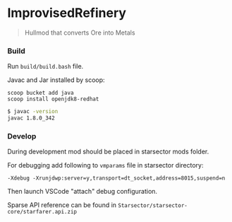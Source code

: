 # ImprovisedRefinery
> Hullmod that converts Ore into Metals

### Build
Run `build/build.bash` file.

Javac and Jar installed by scoop:
```
scoop bucket add java
scoop install openjdk8-redhat
```

```bash
$ javac -version
javac 1.8.0_342
```

### Develop
During development mod should be placed in starsector mods folder.

For debugging add following to `vmparams` file in starsector directory:

```
-Xdebug -Xrunjdwp:server=y,transport=dt_socket,address=8015,suspend=n
```

Then launch VSCode "attach" debug configuration.

Sparse API reference can be found in `Starsector/starsector-core/starfarer.api.zip`

<!--
Mod is 80% done;

TODO:
Test nanoforge

Add icons for hullmods and ability
?Add post description for ImprovisedRefinery
?Add mod settings
Add detection range increase while refinery is active

TODONE:
Test SMod ratios.
check smod save on Ir 
Test Ore Conversion
Test multiple crigs in fleet
Add integration with Corrupted Nanoforge, Prestine Nanoforge.

---

Desc:
The mod adds 2 hullmods:
- Improvised Refinery:
  Install an Improvised Refinery onto the ship that can inefficently convert Ore into Metals.
  The conversion speed is based on CR and number of ships with hullmod in fleet.
  A logistics hullmod. Can only be installed on Capital class ships. Unlocks when player gets Improvised Equipment skill.

- Dedicated Repair Equipment
  Ship with this hullmod can aid in repairs of a single other ship within fleet.
  Increases repair speed, but not CR recovery speed.
  While target is repairing/recovering CR - the recovery supplies cost will be reduced.
  Drains metals while active propotinal to target recovery cost.
  Can not be installed. Built-in on Salvage Rig.

And a single ability:
- Toggle Ore Reginery:
  Toggles Improvised Refinery hullmod for all ships.

It's pretty much in beta state RN. The code seems to work fine from my testing, but I'll need to balance it a bit and add icons.
Btw, if any artists here feel like this is worth their time and want to draw some icons - don't hesitate to reach me out.
Balance suggestions and bug reports are very much welcome.
The source code is fully available. You should compile it yourself in case you don't trust the jar - script is `build/build.bash`. Use `git-bash` on windows, need `javac` and `jar`.
-->
